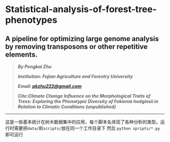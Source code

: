 # Statistical-analysis-of-forest-tree-phenotypes
## A pipeline for optimizing large genome analysis by removing transposons or other repetitive elements.

> ***By Pengkai Zhu***
> 
> ***Institution: Fujian Agriculture and Forestry University***
> 
>  ***Email: pkzhu222@gmail.com***
> 
>  ***Cite:Climate Change Influence on the Morphological Traits of Trees: Exploring the Phenotypic Diversity of Fokienia hodginsii in Relation to Climatic Conditions (unpublished)***
>  
>


------
这是一些基本统计在树木数据集中的应用，每个脚本名体现了各种分析的类型。运行时需要把`data/`和`scripts/`放在同一个工作目录下
然后
`
python spripts/*.py
`
即可运行
